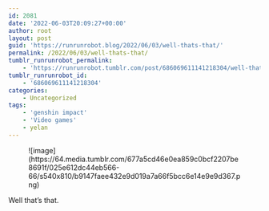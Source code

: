 ```yaml
---
id: 2081
date: '2022-06-03T20:09:27+00:00'
author: root
layout: post
guid: 'https://runrunrobot.blog/2022/06/03/well-thats-that/'
permalink: /2022/06/03/well-thats-that/
tumblr_runrunrobot_permalink:
    - 'https://runrunrobot.tumblr.com/post/686069611141218304/well-thats-that'
tumblr_runrunrobot_id:
    - '686069611141218304'
categories:
    - Uncategorized
tags:
    - 'genshin impact'
    - 'Video games'
    - yelan
---
```


<figure class="tmblr-full" data-orig-height="882" data-orig-width="1507">![image](https://64.media.tumblr.com/677a5cd46e0ea859c0bcf2207be8691f/025e612dc44eb566-66/s540x810/b9147faee432e9d019a7a66f5bcc6e14e9e9d367.png)</figure>Well that’s that.